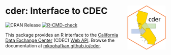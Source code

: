 # cder: Interface to CDEC <a href='https://github.com/mkoohafkan/cder'><img src='man/figures/logo.png' align="right" height="139" /></a>

<!-- badges: start -->
![CRAN Release](https://www.r-pkg.org/badges/version-last-release/cder)
[![R-CMD-check](https://github.com/mkoohafkan/cder/actions/workflows/R-CMD-check.yaml/badge.svg)](https://github.com/mkoohafkan/cder/actions/workflows/R-CMD-check.yaml)
<!-- badges: end -->

This package provides an R interface to the 
[California Data Exchange Center](https://cdec.water.ca.gov/)
(CDEC) [Web API](https://cdec.water.ca.gov/dynamicapp/wsSensorData). Browse
the documentation at [mkoohafkan.github.io/cder](https://mkoohafkan.github.io/cder).

